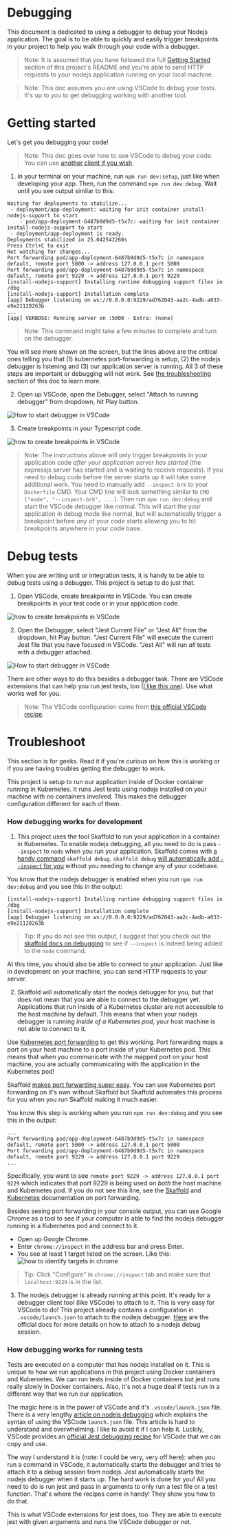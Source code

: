 # Debugging

This document is dedicated to using a debugger to debug your Nodejs application. The goal is to be able to quickly and easily trigger breakpoints in your project to help you walk through your code with a debugger.

> Note: It is assumed that you have followed the full [Getting Started](../README.md#Getting-Started) section of this project's README and you're able to send HTTP requests to your nodejs application running on your local machine.

> Note: This doc assumes you are using VSCode to debug your tests. It's up to you to get debugging working with another tool.

# Getting started

Let's get you debugging your code!

> Note: This doc goes over how to use VSCode to debug your code. You can use [another client if you wish](https://nodejs.org/en/docs/guides/debugging-getting-started/#inspector-clients).

1. In your terminal on your machine, run `npm run dev:setup`, just like when developing your app. Then, run the command `npm run dev:debug`. Wait until you see output similar to this:

```
Waiting for deployments to stabilize...
 - deployment/app-deployment: waiting for init container install-nodejs-support to start
    - pod/app-deployment-6487b9d9d5-t5x7c: waiting for init container install-nodejs-support to start
 - deployment/app-deployment is ready.
Deployments stabilized in 25.042542268s
Press Ctrl+C to exit
Not watching for changes...
Port forwarding pod/app-deployment-6487b9d9d5-t5x7c in namespace default, remote port 5000 -> address 127.0.0.1 port 5000
Port forwarding pod/app-deployment-6487b9d9d5-t5x7c in namespace default, remote port 9229 -> address 127.0.0.1 port 9229
[install-nodejs-support] Installing runtime debugging support files in /dbg
[install-nodejs-support] Installation complete
[app] Debugger listening on ws://0.0.0.0:9229/ad762043-aa2c-4adb-a033-e9e21120263b
...
[app] VERBOSE: Running server on :5000 - Extra: (none)
```

> Note: This command might take a few minutes to complete and turn on the debugger.

You will see more shown on the screen, but the lines above are the critical ones telling you that (1) kubernetes port-forwarding is setup, (2) the nodejs debugger is listening and (3) our application server is running. All 3 of these steps are important or debugging will not work. See [the troubleshooting](#troubleshoot) section of this doc to learn more.

2. Open up VSCode, open the Debugger, select "Attach to running debugger" from dropdown, hit Play button.

![How to start debugger in VSCode](./images/vscode-start-debugger.jpeg)

3. Create breakpoints in your Typescript code.

![how to create breakpoints in VSCode](./images/vscode-create-breakpoint.jpeg)

> Note: The instructions above will only trigger breakpoints in your application code _after your application server has started_ (the expressjs server has started and is waiting to receive requests). If you need to debug code before the server starts up it will take some additional work. You need to manually add `--inspect-brk` to your `Dockerfile` CMD. Your CMD line will look something similar to `CMD ["node", "--inspect-brk", ...]`. Then run `npm run dev:debug` and start the VSCode debugger like normal. This will start the your application in debug mode like normal, but will automatically trigger a breakpoint before _any_ of your code starts allowing you to hit breakpoints anywhere in your code base.

# Debug tests

When you are writing unit or integration tests, it is handy to be able to debug tests using a debugger. This project is setup to do just that.

1. Open VSCode, create breakpoints in VSCode. You can create breakpoints in your test code or in your application code.

![how to create breakpoints in VSCode](./images/vscode-create-breakpoint.jpeg)

2. Open the Debugger, select "Jest Current File" or "Jest All" from the dropdown, hit Play button. "Jest Current File" will execute the current Jest file that you have focused in VSCode. "Jest All" will run _all_ tests with a debugger attached.

![How to start debugger in VSCode](./images/vscode-start-debugger.jpeg)

There are other ways to do this besides a debugger task. There are VSCode extensions that can help you run jest tests, too ([I like this one](https://marketplace.visualstudio.com/items?itemName=firsttris.vscode-jest-runner)). Use what works well for you.

> Note: The VSCode configuration came from [this official VSCode recipe](https://github.com/microsoft/vscode-recipes/tree/master/debugging-jest-tests).

# Troubleshoot

This section is for geeks. Read it if you're curious on how this is working or if you are having troubles getting the debugger to work.

This project is setup to run our application inside of Docker container running in Kubernetes. It runs Jest tests using nodejs installed on your machine with no containers involved. This makes the debugger configuration different for each of them.

### How debugging works for development

1. This project uses the tool Skaffold to run your application in a container in Kubernetes. To enable nodejs debugging, all you need to do is pass `--inspect` to `node` when you run your application. Skaffold comes with [a handy command](https://skaffold.dev/docs/references/cli/#skaffold-debug) `skaffold debug`. `skaffold debug` [will automatically add `--inspect` for you](https://skaffold.dev/docs/workflows/debug/) without you needing to change any of your codebase.

You know that the nodejs debugger is enabled when you run `npm run dev:debug` and you see this in the output:

```
[install-nodejs-support] Installing runtime debugging support files in /dbg
[install-nodejs-support] Installation complete
[app] Debugger listening on ws://0.0.0.0:9229/ad762043-aa2c-4adb-a033-e9e21120263b
```

> Tip: If you do not see this output, I suggest that you check out the [skaffold docs on debugging](https://skaffold.dev/docs/workflows/debug/) to see if `--inspect` is indeed being added to the `node` command.

At this time, you should also be able to connect to your application. Just like in development on your machine, you can send HTTP requests to your server.

2.  Skaffold will automatically start the nodejs debugger for you, but that does not mean that you are able to connect to the debugger yet. Applications that run inside of a Kubernetes cluster are not accessible to the host machine by default. This means that when your nodejs debugger is running _inside of a Kubernetes pod_, your host machine is not able to connect to it.

Use [Kubernetes port forwarding](https://kubernetes.io/docs/tasks/access-application-cluster/port-forward-access-application-cluster/) to get this working. Port forwarding maps a port on your host machine to a port inside of your Kubernetes pod. This means that when you communicate with the mapped port on your host machine, you are actually communicating with the application in the Kubernetes pod!

Skaffold [makes port forwarding super easy](https://skaffold.dev/docs/pipeline-stages/port-forwarding/). You can use Kubernetes port forwarding on it's own without Skaffold but Skaffold automates this process for you when you run Skaffold making it much easier.

You know this step is working when you run `npm run dev:debug` and you see this in the output:

```
...
Port forwarding pod/app-deployment-6487b9d9d5-t5x7c in namespace default, remote port 5000 -> address 127.0.0.1 port 5000
Port forwarding pod/app-deployment-6487b9d9d5-t5x7c in namespace default, remote port 9229 -> address 127.0.0.1 port 9229
...
```

Specifically, you want to see `remote port 9229 -> address 127.0.0.1 port 9229` which indicates that port 9229 is being used on _both_ the host machine and Kubernetes pod. If you do not see this line, see the [Skaffold](https://skaffold.dev/docs/pipeline-stages/port-forwarding/) and [Kubernetes](https://kubernetes.io/docs/tasks/access-application-cluster/port-forward-access-application-cluster/) documentation on port forwarding.

Besides seeing port forwarding in your console output, you can use Google Chrome as a tool to see if your computer is able to find the nodejs debugger running in a Kubernetes pod and connect to it.

- Open up Google Chrome.
- Enter `chrome://inspect` in the address bar and press Enter.
- You see at least 1 target listed on the screen. Like this:
  ![how to identify targets in chrome](./images/chrome-find-debugger.jpeg)

> Tip: Click "Configure" in `chrome://inspect` tab and make sure that `localhost:9229` is in the list.

3. The nodejs debugger is already running at this point. It's ready for a debugger client tool (like VSCode) to attach to it. This is very easy for VSCode to do! This project already contains a configuration in `.vscode/launch.json` to attach to the nodejs debugger. [Here](https://code.visualstudio.com/docs/nodejs/nodejs-debugging#_attaching-to-nodejs) are the official docs for more details on how to attach to a nodejs debug session.

### How debugging works for running tests

Tests are executed on a computer that has nodejs installed on it. This is unique to how we run applications in this project using Docker containers and Kubernetes. We can run tests inside of Docker containers but jest runs really slowly in Docker containers. Also, it's not a huge deal if tests run in a different way that we run our application.

The magic here is in the power of VSCode and it's `.vscode/launch.json` file. There is a very lengthy [article on nodejs debugging](https://code.visualstudio.com/docs/nodejs/nodejs-debugging) which explains the syntax of using the VSCode `launch.json` file. This article is hard to understand and overwhelming. I like to avoid it if I can help it. Luckily, VSCode provides an [official Jest debugging recipe](https://github.com/microsoft/vscode-recipes/tree/master/debugging-jest-tests) for VSCode that we can copy and use.

The way I understand it is (note: I could be very, very off here): when you run a command in VSCode, it automatically starts the debugger and tries to attach it to a debug session from nodejs. Jest automatically starts the nodejs debugger when it starts up. The hard work is done for you! All you need to do is run jest and pass in arguments to only run a test file or a test function. That's where the recipes come in handy! They show you how to do that.

This is what VSCode extensions for jest does, too. They are able to execute jest with given arguments and runs the VSCode debugger or not.
